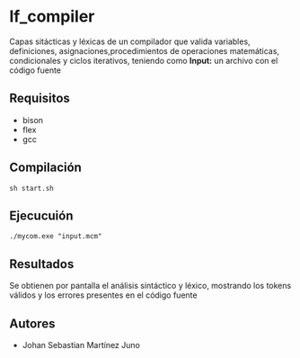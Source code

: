 # lf_compiler

Capas sitácticas y léxicas de un compilador que valida variables, definiciones, asignaciones,procedimientos de operaciones matemáticas, condicionales y ciclos iterativos, teniendo como **Input:** un archivo con el código fuente

## Requisitos
* bison
* flex
* gcc

## Compilación
`sh start.sh` 

## Ejecucuión
`./mycom.exe "input.mcm"`

## Resultados
Se obtienen por pantalla el análisis sintáctico y léxico, mostrando los tokens válidos y los errores presentes en el código fuente

## Autores
* Johan Sebastian Martínez Juno
